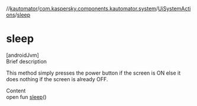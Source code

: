 //[kautomator](../../index.md)/[com.kaspersky.components.kautomator.system](../index.md)/[UiSystemActions](index.md)/[sleep](sleep.md)



# sleep  
[androidJvm]  
Brief description  


This method simply presses the power button if the screen is ON else it does nothing if the screen is already OFF.

  
Content  
open fun [sleep](sleep.md)()  



